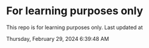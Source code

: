 # For learning purposes only
This repo is for learning purposes only.
Last updated at

Thursday, February 29, 2024 6:39:48 AM

